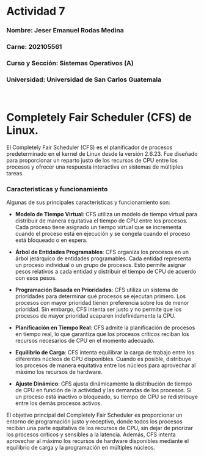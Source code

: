 # Actividad 7

### **Nombre:** Jeser Emanuel Rodas Medina  
### **Carne:** 202105561  
### **Curso y Sección:** Sistemas Operativos (A)  
### **Universidad:** Universidad de San Carlos Guatemala  

</br>


# Completely Fair Scheduler (CFS) de Linux.

El Completely Fair Scheduler (CFS) es el planificador de procesos predeterminado en el kernel de Linux desde la versión 2.6.23. Fue diseñado para proporcionar un reparto justo de los recursos de CPU entre los procesos y ofrecer una respuesta interactiva en sistemas de múltiples tareas. 

### Caracteristicas y funcionamiento 

Algunas de sus principales características y funcionamiento son:

- **Modelo de Tiempo Virtual**: CFS utiliza un modelo de tiempo virtual para distribuir de manera equitativa el tiempo de CPU entre los procesos. Cada proceso tiene asignado un tiempo virtual que se incrementa cuando el proceso está en ejecución y se congela cuando el proceso está bloqueado o en espera.

- **Árbol de Entidades Programables**: CFS organiza los procesos en un árbol jerárquico de entidades programables. Cada entidad representa un proceso individual o un grupo de procesos. Esto permite asignar pesos relativos a cada entidad y distribuir el tiempo de CPU de acuerdo con esos pesos.

- **Programación Basada en Prioridades**: CFS utiliza un sistema de prioridades para determinar qué procesos se ejecutan primero. Los procesos con mayor prioridad tienen preferencia sobre los de menor prioridad. Sin embargo, CFS intenta ser justo y no permite que los procesos de mayor prioridad acaparen indefinidamente la CPU.

- **Planificación en Tiempo Real**: CFS admite la planificación de procesos en tiempo real, lo que garantiza que los procesos críticos reciban los recursos necesarios de CPU en el momento adecuado.

- **Equilibrio de Carga**: CFS intenta equilibrar la carga de trabajo entre los diferentes núcleos de CPU disponibles. Cuando es posible, distribuye los procesos de manera equitativa entre los núcleos para aprovechar al máximo los recursos de hardware.

- **Ajuste Dinámico**: CFS ajusta dinámicamente la distribución de tiempo de CPU en función de la actividad y las demandas de los procesos. Si un proceso está inactivo o bloqueado, su tiempo de CPU se redistribuye entre los demás procesos activos.

El objetivo principal del Completely Fair Scheduler es proporcionar un entorno de programación justo y receptivo, donde todos los procesos reciban una parte equitativa de los recursos de CPU, sin dejar de priorizar los procesos críticos y sensibles a la latencia. Además, CFS intenta aprovechar al máximo los recursos de hardware disponibles mediante el equilibrio de carga y la programación en múltiples núcleos.
